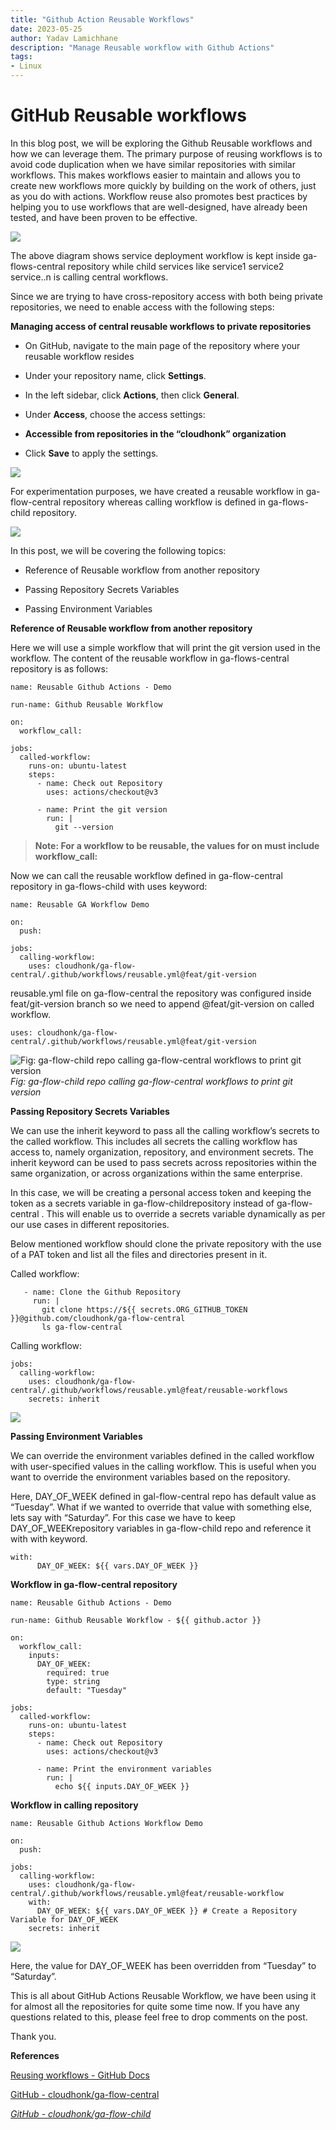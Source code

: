 ```yaml
---
title: "Github Action Reusable Workflows"
date: 2023-05-25
author: Yadav Lamichhane
description: "Manage Reusable workflow with Github Actions"
tags:
- Linux
---
```


# GitHub Reusable workflows

In this blog post, we will be exploring the Github Reusable workflows and how we can leverage them. The primary purpose of reusing workflows is to avoid code duplication when we have similar repositories with similar workflows. This makes workflows easier to maintain and allows you to create new workflows more quickly by building on the work of others, just as you do with actions. Workflow reuse also promotes best practices by helping you to use workflows that are well-designed, have already been tested, and have been proven to be effective.

![](https://cdn-images-1.medium.com/max/2462/1*8gQuw2Y5WnSkCN8HnJf7Ww.png)

The above diagram shows service deployment workflow is kept inside ga-flows-central repository while child services like service1 service2 service..n is calling central workflows.

Since we are trying to have cross-repository access with both being private repositories, we need to enable access with the following steps:

**Managing access of central reusable workflows to private repositories**

* On GitHub, navigate to the main page of the repository where your reusable workflow resides

* Under your repository name, click **Settings**.

* In the left sidebar, click **Actions**, then click **General**.

* Under **Access**, choose the access settings:

* **Accessible from repositories in the “cloudhonk” organization**

* Click **Save** to apply the settings.

![](https://cdn-images-1.medium.com/max/2000/1*6-7Jm41ZV-LhYAYMObfNHQ.png)

For experimentation purposes, we have created a reusable workflow in ga-flow-central repository whereas calling workflow is defined in ga-flows-child repository.

![](https://cdn-images-1.medium.com/max/2000/1*OVZObQqbUtGBGDVmUBMiRA.png)

In this post, we will be covering the following topics:

* Reference of Reusable workflow from another repository

* Passing Repository Secrets Variables

* Passing Environment Variables

**Reference of Reusable workflow from another repository**

Here we will use a simple workflow that will print the git version used in the workflow. The content of the reusable workflow in ga-flows-central repository is as follows:

    name: Reusable Github Actions - Demo

    run-name: Github Reusable Workflow

    on:
      workflow_call:

    jobs:
      called-workflow:
        runs-on: ubuntu-latest
        steps:
          - name: Check out Repository
            uses: actions/checkout@v3

          - name: Print the git version
            run: |
              git --version
> **Note: For a workflow to be reusable, the values for on must include workflow_call:**

Now we can call the reusable workflow defined in ga-flow-central repository in ga-flows-child with uses keyword:

    name: Reusable GA Workflow Demo

    on:
      push:

    jobs:
      calling-workflow:
        uses: cloudhonk/ga-flow-central/.github/workflows/reusable.yml@feat/git-version

reusable.yml file on ga-flow-central the repository was configured inside feat/git-version branch so we need to append @feat/git-version on called workflow.

    uses: cloudhonk/ga-flow-central/.github/workflows/reusable.yml@feat/git-version

![Fig: ga-flow-child repo calling ga-flow-central workflows to print git version](https://cdn-images-1.medium.com/max/2000/1*vUoG8jZ0bwetm0Ght5oRyQ.png)*Fig: ga-flow-child repo calling ga-flow-central workflows to print git version*

**Passing Repository Secrets Variables**

We can use the inherit keyword to pass all the calling workflow’s secrets to the called workflow. This includes all secrets the calling workflow has access to, namely organization, repository, and environment secrets. The inherit keyword can be used to pass secrets across repositories within the same organization, or across organizations within the same enterprise.

In this case, we will be creating a personal access token and keeping the token as a secrets variable in ga-flow-childrepository instead of ga-flow-central . This will enable us to override a secrets variable dynamically as per our use cases in different repositories.

Below mentioned workflow should clone the private repository with the use of a PAT token and list all the files and directories present in it.

Called workflow:

       - name: Clone the Github Repository
         run: |
           git clone https://${{ secrets.ORG_GITHUB_TOKEN }}@github.com/cloudhonk/ga-flow-central
           ls ga-flow-central

Calling workflow:

    jobs:
      calling-workflow:
        uses: cloudhonk/ga-flow-central/.github/workflows/reusable.yml@feat/reusable-workflows
        secrets: inherit

![](https://cdn-images-1.medium.com/max/2000/1*GurZd5fw__vho5fEANYEMg.png)

**Passing Environment Variables**

We can override the environment variables defined in the called workflow with user-specified values in the calling workflow. This is useful when you want to override the environment variables based on the repository.

Here, DAY_OF_WEEK defined in gal-flow-central repo has default value as “Tuesday”. What if we wanted to override that value with something else, lets say with “Saturday”. For this case we have to keep DAY_OF_WEEKrepository variables in ga-flow-child repo and reference it with with keyword.

    with:
          DAY_OF_WEEK: ${{ vars.DAY_OF_WEEK }}

**Workflow in ga-flow-central repository**

    name: Reusable Github Actions - Demo

    run-name: Github Reusable Workflow - ${{ github.actor }}

    on:
      workflow_call:
        inputs:
          DAY_OF_WEEK:
            required: true
            type: string
            default: "Tuesday"

    jobs:
      called-workflow:
        runs-on: ubuntu-latest
        steps:
          - name: Check out Repository
            uses: actions/checkout@v3

          - name: Print the environment variables
            run: |
              echo ${{ inputs.DAY_OF_WEEK }}

**Workflow in calling repository**

    name: Reusable Github Actions Workflow Demo

    on:
      push:

    jobs:
      calling-workflow:
        uses: cloudhonk/ga-flow-central/.github/workflows/reusable.yml@feat/reusable-workflow
        with:
          DAY_OF_WEEK: ${{ vars.DAY_OF_WEEK }} # Create a Repository Variable for DAY_OF_WEEK
        secrets: inherit

![](https://cdn-images-1.medium.com/max/2000/1*10uC_P0buy68yvoKafwmpA.png)

Here, the value for DAY_OF_WEEK has been overridden from “Tuesday” to “Saturday”.

This is all about GitHub Actions Reusable Workflow, we have been using it for almost all the repositories for quite some time now. If you have any questions related to this, please feel free to drop comments on the post.

Thank you.

**References**

[Reusing workflows - GitHub Docs](https://docs.github.com/en/actions/using-workflows/reusing-workflows)

[GitHub - cloudhonk/ga-flow-central](https://github.com/cloudhonk/ga-flow-central)

[*GitHub - cloudhonk/ga-flow-child*](https://github.com/cloudhonk/ga-flow-child)

